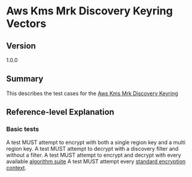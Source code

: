[//]: # "Copyright Amazon.com Inc. or its affiliates. All Rights Reserved."
[//]: # "SPDX-License-Identifier: CC-BY-SA-4.0"

# Aws Kms Mrk Discovery Keyring Vectors

## Version

1.0.0

## Summary

This describes the test cases for the [Aws Kms Mrk Discovery Keyring](../../aws-kms/aws-kms-mrk-discovery-keyring.md)

## Reference-level Explanation

### Basic tests

A test MUST attempt to encrypt with both a single region key
and a multi region key.
A test MUST attempt to decrypt with a discovery filter and without a filter.
A test MUST attempt to encrypt and decrypt
with every available [algorithm suite](../../algorithm-suites.md#algorithm-suite-id)
A test MUST attempt every [standard encryption context](./encryption-context.md#standard-encryption-contexts).

